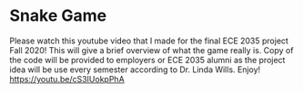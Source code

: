 # Snake Game
Please watch this youtube video that I made for the final ECE 2035 project Fall 2020!
This will give a brief overview of what the game really is. 
Copy of the code will be provided to employers or ECE 2035 alumni as the project idea will be use every semester according to Dr. Linda Wills.
Enjoy!
https://youtu.be/cS3IUokpPhA
